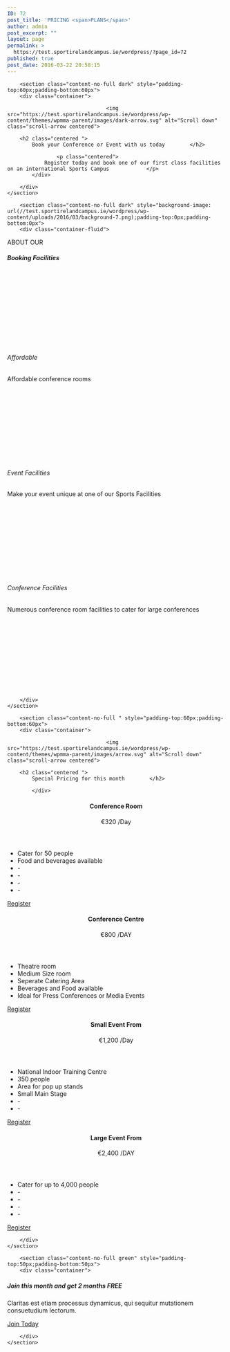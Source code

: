 ```yaml
---
ID: 72
post_title: 'PRICING <span>PLANS</span>'
author: admin
post_excerpt: ""
layout: page
permalink: >
  https://test.sportirelandcampus.ie/wordpress/?page_id=72
published: true
post_date: 2016-03-22 20:58:15
---
```


	    <section class="content-no-full dark" style="padding-top:60px;padding-bottom:60px">
	    <div class="container">
            
<div class="row">
	
<div class="col-md-8 col-md-push-2">
		<div class="">
		
									<img src="https://test.sportirelandcampus.ie/wordpress/wp-content/themes/wpmma-parent/images/dark-arrow.svg" alt="Scroll down" class="scroll-arrow centered">
					
        <h2 class="centered ">
            Book your Conference or Event with us today        </h2>

                    <p class="centered">
	            Register today and book one of our first class facilities on an international Sports Campus            </p>
        	</div>
</div>

</div>

	    </div>
    </section>

	    <section class="content-no-full dark" style="background-image: url(//test.sportirelandcampus.ie/wordpress/wp-content/uploads/2016/03/background-7.png);padding-top:0px;padding-bottom:0px">
	    <div class="container-fluid">
            
<div class="row">
	
<div class="col-md-3 col-sm-6 green small-blog" style="height:247px">
	<div class="vert-align  ">
	<span>ABOUT OUR</span>
	<h5>Booking Facilities</h5>
</div>
</div>


<div class="col-md-3 col-sm-6  small-blog" style="height:247px">
	<div class="small-about ">
			<i class="ion-cash"></i>
		<h6 class="no-underline">Affordable</h6>
	<p>Affordable conference rooms</p>
</div>
</div>


<div class="col-md-3 col-sm-6  small-blog" style="height:247px">
	<div class="small-about ">
			<i class="ion-erlenmeyer-flask"></i>
		<h6 class="no-underline">Event Facilities </h6>
	<p>Make your event unique at one of our Sports Facilities </p>
</div>
</div>


<div class="col-md-3 col-sm-6  small-blog" style="height:247px">
	<div class="small-about ">
			<i class="ion-arrow-graph-up-right"></i>
		<h6 class="no-underline">Conference Facilities</h6>
	<p>Numerous conference room facilities to cater for large conferences</p>
</div>
</div>

</div>

	    </div>
    </section>

	    <section class="content-no-full " style="padding-top:60px;padding-bottom:60px">
	    <div class="container">
            
<div class="row">
	
<div class="col-md-8 col-md-push-2">
		<div class="">
		
									<img src="https://test.sportirelandcampus.ie/wordpress/wp-content/themes/wpmma-parent/images/arrow.svg" alt="Scroll down" class="scroll-arrow centered">
					
        <h2 class="centered ">
            Special Pricing for this month        </h2>

        	</div>
</div>

</div>


<div class="row">
	
<div class="col-md-12 ">
	<div class="" style="margin-top:0px"></div></div>

</div>


<div class="row">
	
<div class="col-md-3 col-sm-3 col-xs-12 " style="padding: 0px">
	<div class="pricing  ">
	<header>
		<h4 class="no-underline">Conference Room</h4>
		<p>€320							<span>/Day</span>
					</p>
	</header>
			<ul>
							<li>
					Cater for 50 people				</li>
							<li>
					Food and beverages available				</li>
							<li>
					-				</li>
							<li>
					-				</li>
							<li>
					-				</li>
							<li>
					-				</li>
					</ul>
							<a href="https://test.sportirelandcampus.ie/wordpress/wp-login.php" target="_self" class="btn btn-default " rel="noopener noreferrer">
				Register			</a>
	</div></div>


<div class="col-md-3 col-sm-3 col-xs-12 " style="padding: 0px">
	<div class="pricing  ">
	<header>
		<h4 class="no-underline">Conference Centre</h4>
		<p>€800							<span>/DAY</span>
					</p>
	</header>
			<ul>
							<li>
					Theatre room				</li>
							<li>
					Medium Size room				</li>
							<li>
					Seperate Catering Area				</li>
							<li>
					Beverages and Food available				</li>
							<li>
					Ideal for Press Conferences or Media Events				</li>
					</ul>
							<a href="https://test.sportirelandcampus.ie/wordpress/wp-login.php" target="_self" class="btn btn-default " rel="noopener noreferrer">
				Register			</a>
	</div></div>


<div class="col-md-3 col-sm-3 col-xs-12 " style="padding: 0px">
	<div class="pricing  ">
	<header>
		<h4 class="no-underline">Small Event From</h4>
		<p>€1,200							<span>/Day</span>
					</p>
	</header>
			<ul>
							<li>
					National Indoor Training Centre				</li>
							<li>
					350 people				</li>
							<li>
					Area for pop up stands				</li>
							<li>
					Small Main Stage				</li>
							<li>
					-				</li>
							<li>
					-				</li>
					</ul>
							<a href="https://test.sportirelandcampus.ie/wordpress/wp-login.php" target="_self" class="btn btn-default " rel="noopener noreferrer">
				Register			</a>
	</div></div>


<div class="col-md-3 col-sm-3 col-xs-12 " style="padding: 0px">
	<div class="pricing  popular">
	<header>
		<h4 class="no-underline">Large Event From</h4>
		<p>€2,400							<span>/DAY</span>
					</p>
	</header>
			<ul>
							<li>
					Cater for up to 4,000 people				</li>
							<li>
					-				</li>
							<li>
					-				</li>
							<li>
					-				</li>
							<li>
					-				</li>
					</ul>
							<a href="https://test.sportirelandcampus.ie/wordpress/wp-login.php" target="_self" class="btn btn-default " rel="noopener noreferrer">
				Register			</a>
	</div></div>

</div>

	    </div>
    </section>

	    <section class="content-no-full green" style="padding-top:50px;padding-bottom:50px">
	    <div class="container">
            
<div class="row">
	
<div class="col-md-12 ">
	<div class="row cta ">
	<div class="col-md-10 col-sm-10">
		<h5 class="no-underline">Join this month and get 2 months FREE</h5>
		<p>Claritas est etiam processus dynamicus, qui sequitur mutationem consuetudium lectorum.</p>
	</div>
					<div class="col-md-2 col-sm-2">
			<a href="#" target="_blank" class="btn btn-primary " rel="noopener noreferrer">
				Join Today			</a>
		</div>
	</div></div>

</div>

	    </div>
    </section>


<!-- a802031cbe66d6ea46e5e1c3479a3764 -->